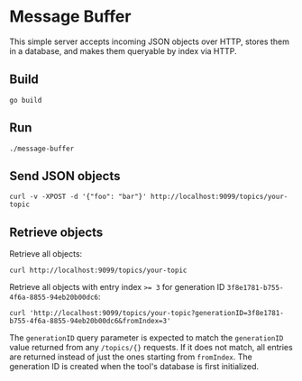 # Message Buffer

This simple server accepts incoming JSON objects over HTTP, stores them in a
database, and makes them queryable by index via HTTP.

## Build

    go build

## Run

    ./message-buffer

## Send JSON objects

    curl -v -XPOST -d '{"foo": "bar"}' http://localhost:9099/topics/your-topic

## Retrieve objects

Retrieve all objects:

    curl http://localhost:9099/topics/your-topic

Retrieve all objects with entry index `>= 3` for generation ID `3f8e1781-b755-4f6a-8855-94eb20b00dc6`:

    curl 'http://localhost:9099/topics/your-topic?generationID=3f8e1781-b755-4f6a-8855-94eb20b00dc6&fromIndex=3'

The `generationID` query parameter is expected to match the `generationID`
value returned from any `/topics/{}` requests. If it does not match, all entries are
returned instead of just the ones starting from `fromIndex`. The generation ID
is created when the tool's database is first initialized.
